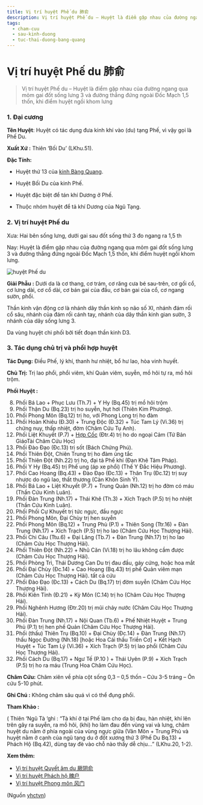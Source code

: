```yaml
---
title: Vị trí huyệt Phế du 肺俞
description: Vị trí huyệt Phế du – Huyệt là điểm gặp nhau của đường ngang qua mỏm gai đốt sống lưng 3 và đường thẳng đứng ngoài Đốc Mạch 1,5 thốn, khi điểm huyệt ngồi khom lưng
tags:
  - cham-cuu
  - sau-kinh-duong
  - tuc-thai-duong-bang-quang
---
```


# Vị trí huyệt Phế du 肺俞 

> Vị trí huyệt Phế du – Huyệt là điểm gặp nhau của đường ngang qua mỏm gai đốt sống lưng 3 và đường thẳng đứng ngoài Đốc Mạch 1,5 thốn, khi điểm huyệt ngồi khom lưng

### 1. Đại cương

**Tên Huyệt**: Huyệt có tác dụng đưa kinh khí vào (du) tạng Phế, vì vậy gọi là Phế Du.

**Xuất Xứ :** Thiên ‘Bối Du’ (LKhu.51).

**Đặc Tính:**

+ Huyệt thứ 13 của [kinh Bàng Quang](/yhctvn/kinh-tuc-thai-duong-bang-quang/).

+ Huyệt Bối Du của kinh Phế.

+ Huyệt đặc biệt để tán khí Dương ở Phế.

+ Thuộc nhóm huyệt để tả khí Dương của Ngũ Tạng.

### 2. Vị trí huyệt Phế du

Xưa: Hai bên sống lưng, dưới gai sau đốt sống thứ 3 đo ngang ra 1,5 th

Nay: Huyệt là điểm gặp nhau của đường ngang qua mỏm gai đốt sống lưng 3 và đường thẳng đứng ngoài Đốc Mạch 1,5 thốn, khi điểm huyệt ngồi khom lưng.

![huyệt Phế du](/imgs/yhctvn/huyet-phe-du-300x168.jpg)

**Giải Phẫu :** Dưới da là cơ thang, cơ trám, cơ răng cưa bé sau-trên, cơ gối cổ, cơ lưng dài, cơ cổ dài, cơ bán gai của đầu, cơ bán gai của cổ, cơ ngang sườn, phổi.

Thần kinh vận động cơ là nhánh dây thần kinh sọ não số XI, nhánh đám rối cổ sâu, nhánh của đám rối cánh tay, nhánh của dây thần kinh gian sườn, 3 nhánh của dây sống lưng 3.

Da vùng huyệt chi phối bởi tiết đoạn thần kinh D3.

### 3. Tác dụng chủ trị và phối hợp huyệt

**Tác Dụng:** Điều Phế, lý khí, thanh hư nhiệt, bổ hư lao, hòa vinh huyết.

**Chủ Trị:** Trị lao phổi, phổi viêm, khí Quản viêm, suyễn, mồ hôi tự ra, mồ hôi trộm.

**Phối Huyệt :**

8. Phối Bá Lao + Phục Lưu (Th.7) + Y Hy (Bq.45) trị mồ hôi trộm
9. Phối Thận Du (Bq.23) trị ho suyễn, hụt hơi (Thiên Kim Phương).
10. Phối Phong Môn (Bq.12) trị ho, với Phong Long trị ho đàm
11. Phối Hoàn Khiêu (Đ.30) + Trung Độc (Đ.32) + Túc Tam Lý (Vi.36) trị chứng nuy, thấp nhiệt, đờm (Châm Cứu Tụ Anh).
12. Phối Liệt Khuyết (P.7) + [Hợp Cốc](/yhctvn/huyet-hop-coc-%e5%90%88-%e8%b0%b7/) (Đtr.4) trị ho do ngoại Cảm (Tứ Bản GiáoTài Châm Cứu Học)
13. Phối Đào Đạo (Đc.13) trị sốt (Bách Chứng Phú).
14. Phối Thiên Đột, Chiên Trung trị ho đàm ủng tắc
15. Phối Thiên Đột (Nh.22) trị ho, đại tả Phế khí (Đan Khê Tâm Pháp).
16. Phối Y Hy (Bq.45) trị Phế ung (áp xe phổi) (Thế Y Đắc Hiệu Phương).
17. Phối Cao Hoang (Bq.43) + Đào Đạo (Đc.13) + Thân Trụ (Đc.12) trị suy nhược do ngũ lao, thất thương (Càn Khôn Sinh Ý).
18. Phối Bá Lao + Liệt Khuyết (P.7) + Trung Quản (Nh.12) trị ho đờm có máu (Thần Cứu Kinh Luân).
19. Phối Đản Trung (Nh.17) + Thái Khê (Th.3) + Xích Trạch (P.5) trị ho nhiệt (Thần Cứu Kinh Luân).
20. Phối Phối Cự Khuyết trị tức ngực, đầu ngực
21. Phối Phong Môn, Đại Chùy trị hen suyễn
22. Phối Phong Môn (Bq.12) + Trung Phủ (P.1) + Thiên Song (Ttr.16) + Đàn Trung (Nh.17) + Xích Trạch (P.5) trị ho lao (Châm Cứu Học Thượng Hải).
23. Phối Chi Câu (Ttu.6) + Đại Lăng (Tb.7) + Đàn Trung (Nh.17) trị ho lao (Châm Cứu Học Thượng Hải).
24. Phối Thiên Đột (Nh.22) + Nhũ Căn (Vi.18) trị ho lâu không cầm được (Châm Cứu Học Thượng Hải).
25. Phối Phòng Trì, Thái Dương Can Du trị đau đầu, gáy cứng, hoặc hoa mắt
26. Phối Đại Chùy (Đc.14) + Cao Hoang (Bq.43) trị phế Quản viêm mạn (Châm Cứu Học Thượng Hải). tất cả cứu
27. Phối Đào Đạo (Đc.13) + Cách Du (Bq.17) trị đờm suyễn (Châm Cứu Học Thượng Hải).
28. Phối Kiên Tỉnh (Đ.21) + Kỳ Môn (C.14) trị ho (Châm Cứu Học Thượng Hải).
29. Phối Nghênh Hương (Đtr.20) trị mũi chảy nước (Châm Cứu Học Thượng Hải).
30. Phối Đàn Trung (Nh.17) + Nội Quan (Tb.6) + Phế Nhiệt Huyệt + Trung Phủ (P.1) trị hen phế Quản (Châm Cứu Học Thượng Hải).
31. Phối (thấu) Thiên Trụ (Bq.10) + Đại Chùy (Đc.14) + Đàn Trung (Nh.17) thấu Ngọc Đường (Nh.18) [hoặc Hoa Cái thấu Triền Cơ] + Kết Hạch Huyệt + Túc Tam Lý (Vi.36) + Xích Trạch (P.5) trị lao phổi (Châm Cứu Học Thượng Hải).
32. Phối Cách Du (Bq.17) + Ngư Tế (P.10 ) + Thái Uyên (P.9) + Xích Trạch (P.5) trị ho ra máu (Trung Hoa Châm Cứu Học).

**Châm Cứu:** Châm xiên về phía cột sống 0,3 – 0,5 thốn – Cứu 3-5 tráng – Ôn cứu 5-10 phút.

**Ghi Chú :** Không châm sâu quá vì có thể đụng phổi.

**Tham Khảo :**

( Thiên ‘Ngũ Tà ‘ghi : “Tà khí ở tại Phế làm cho da bị đau, hàn nhiệt, khí lên trên gây ra suyễn, ra mồ hôi, (khi) ho làm đau đến vùng vai và lưng, châm huyệt du nằm ở phía ngoài của vùng ngực giữa (Vân Môn + Trung Phủ và huyệt nằm ở cạnh của ngũ tạng du ở đốt xương thứ 3 (Phế Du Bq.13) + Phách Hộ (Bq.42), dùng tay đè vào chỗ nào thấy dễ chịu…” (LKhu.20, 1-2).

**Xem thêm:**

* [Vị trí huyệt Quyết âm du 厥阴俞](/yhctvn/vi-tri-huyet-quyet-am-du-%e5%8e%a5%e9%98%b4%e4%bf%9e/)
* [Vị trí huyệt Phách hộ 魄户](/yhctvn/vi-tri-huyet-phach-ho-%e9%ad%84%e6%88%b7/)
* [Vị trí huyệt Phong môn 风门](/yhctvn/vi-tri-huyet-phong-mon-%e9%a3%8e%e9%97%a8/)

(Nguồn <a href="https://yhctvn.com/vi-tri-huyet-phe-du-肺俞/" target="_blank">yhctvn</a>)
